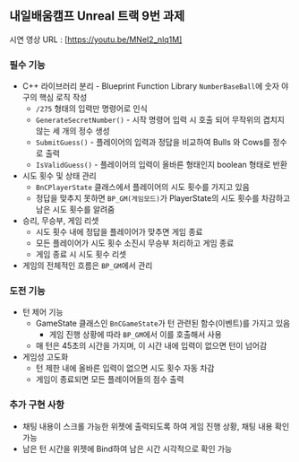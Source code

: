 ## 내일배움캠프 Unreal 트랙 9번 과제
시연 영상 URL : [https://youtu.be/MNeI2_nlq1M]

### 필수 기능
+ C++ 라이브러리 분리 - Blueprint Function Library `NumberBaseBall`에 숫자 야구의 핵심 로직 작성
    + `/275` 형태의 입력만 명령어로 인식
    + `GenerateSecretNumber()` - 시작 명령어 입력 시 호출 되어 무작위의 겹치지 않는 세 개의 정수 생성
    + `SubmitGuess()` - 플레이어의 입력과 정답을 비교하여 Bulls 와 Cows를 정수로 출력
    + `IsValidGuess()` - 플레이어의 입력이 올바른 형태인지 boolean 형태로 반환
+ 시도 횟수 및 상태 관리
  + `BnCPlayerState` 클래스에서 플레이어의 시도 횟수를 가지고 있음
  + 정답을 맞추지 못하면 `BP_GM(게임모드)`가 PlayerState의 시도 횟수를 차감하고 남은 시도 횟수를 알려줌
+ 승리, 무승부, 게임 리셋
  + 시도 횟수 내에 정답을 플레이어가 맞추면 게임 종료
  + 모든 플레이어가 시도 횟수 소진시 무승부 처리하고 게임 종료
  + 게임 종료 시 시도 횟수 리셋
+ 게임의 전체적인 흐름은 `BP_GM`에서 관리

### 도전 기능
+ 턴 제어 기능
  + GameState 클래스인 `BnCGameState`가 턴 관련된 함수(이벤트)를 가지고 있음
    + 게임 진행 상황에 따라 `BP_GM`에서 이를 호출해서 사용
  + 매 턴은 45초의 시간을 가지며, 이 시간 내에 입력이 없으면 턴이 넘어감
+ 게임성 고도화
  + 턴 제한 내에 올바른 입력이 없으면 시도 횟수 자동 차감
  + 게임이 종료되면 모든 플레이어들의 점수 출력

### 추가 구현 사항
+ 채팅 내용이 스크롤 가능한 위젯에 출력되도록 하여 게임 진행 상황, 채팅 내용 확인 가능
+ 남은 턴 시간을 위젯에 Bind하여 남은 시간 시각적으로 확인 가능
